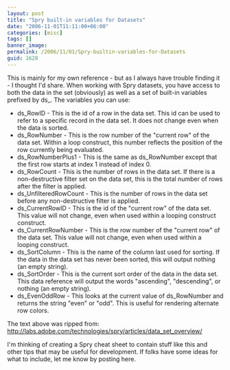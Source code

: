 ```yaml
---
layout: post
title: "Spry built-in variables for Datasets"
date: "2006-11-01T11:11:00+06:00"
categories: [misc]
tags: []
banner_image: 
permalink: /2006/11/01/Spry-builtin-variables-for-Datasets
guid: 1628
---
```


This is mainly for my own reference - but as I always have trouble finding it - I thought I'd share. When working with Spry datasets, you have access to both the data in the set (obviously) as well as a set of built-in variables prefixed by ds_. The variables you can use:


<ul>
<li>ds_RowID - This is the id of a row in the data set. This id can be used to refer to a specific record in the data set. It does not change even when the data is sorted.
<li>ds_RowNumber - This is the row number of the "current row" of the data set. Within a loop construct, this number reflects the position of the row currently being evaluated.
<li>ds_RowNumberPlus1 - This is the same as ds_RowNumber except that the first row starts at index 1 instead of index 0.
<li>ds_RowCount - This is the number of rows in the data set. If there is a non-destructive filter set on the data set, this is the total number of rows after the filter is applied.
<li>ds_UnfilteredRowCount - This is the number of rows in the data set before any non-destructive filter is applied.
<li>ds_CurrentRowID - This is the id of the "current row" of the data set. This value will not change, even when used within a looping construct construct.
<li>ds_CurrentRowNumber - This is the row number of the "current row" of the data set. This value will not change, even when used within a looping construct.
<li>ds_SortColumn - This is the name of the column last used for sorting. If the data in the data set has never been sorted, this will output nothing (an empty string).
<li>ds_SortOrder - This is the current sort order of the data in the data set. This data reference will output the words "ascending", "descending", or nothing (an empty string).
<li>ds_EvenOddRow - This looks at the current value of ds_RowNumber and returns the string "even" or "odd". This is useful for rendering alternate row colors.
</ul>

The text above was ripped from: <a href="http://labs.adobe.com/technologies/spry/articles/data_set_overview/">http://labs.adobe.com/technologies/spry/articles/data_set_overview/</a>

I'm thinking of creating a Spry cheat sheet to contain stuff like this and other tips that may be useful for development. If folks have some ideas for what to include, let me know by posting here.